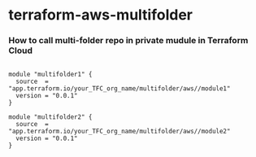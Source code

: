 # terraform-aws-multifolder

### How to call multi-folder repo in private mudule in Terraform Cloud 

```

module "multifolder1" {
  source  = "app.terraform.io/your_TFC_org_name/multifolder/aws//module1"
  version = "0.0.1"
}

module "multifolder2" {
  source  = "app.terraform.io/your_TFC_org_name/multifolder/aws//module2"
  version = "0.0.1"
}

```

